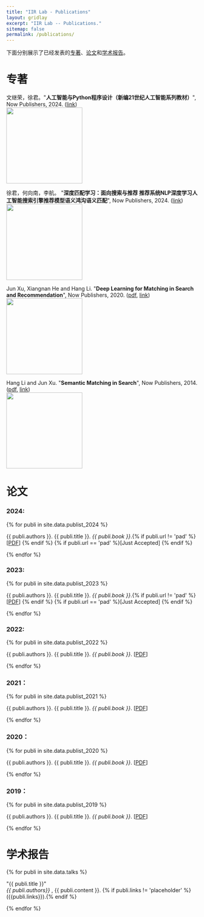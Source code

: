 ```yaml
---
title: "IIR Lab - Publications"
layout: gridlay
excerpt: "IIR Lab -- Publications."
sitemap: false
permalink: /publications/
---
```


下面分别展示了已经发表的[专著](#专著)、[论文](#论文列表)和[学术报告](#学术报告)。

<!-- # Publications -->
# 专著
文继荣，徐君。"**人工智能与Python程序设计（新编21世纪人工智能系列教材）**", Now Publishers, 2024. (<a href="https://item.jd.com/10104335932194.html">link</a>)
<br>
<a href="https://item.jd.com/10104335932194.html"><img src="{{ site.url }}{{ site.baseurl }}/images/DMRS.jpg" width="200" class="panel_cover_photo" /></a>
<br>

徐君，何向南，李航。 "**深度匹配学习：面向搜索与推荐 推荐系统NLP深度学习人工智能搜索引擎推荐模型语义鸿沟语义匹配**", Now Publishers, 2024. (<a href="https://item.jd.com/10068346175993.html">link</a>)
<br>
<a href="https://item.jd.com/10068346175993.html"><img src="{{ site.url }}{{ site.baseurl }}/images/DMRS.jpg" width="200" class="panel_cover_photo" /></a>
<br>


Jun Xu, Xiangnan He and Hang Li. "**Deep Learning for Matching in Search and Recommendation**", Now Publishers, 2020. (<a href="{{ site.url }}{{ site.baseurl }}/downloads/fntir20-DL4Match.pdf">pdf</a>, <a href="http://www.nowpublishers.com/articles/foundations-and-trends-in-information-retrieval/INR-035">link</a>)
<br>
<a href="https://www.nowpublishers.com/article/Details/INR-076"><img src="{{ site.url }}{{ site.baseurl }}/images/DMRS.jpg" width="200" class="panel_cover_photo" /></a>
<br>


 Hang Li and Jun Xu. "**Semantic Matching in Search**", Now Publishers, 2014. (<a href="{{ site.url }}{{ site.baseurl }}/downloads/SemanticMatchingInSearch_2014.pdf">pdf</a>, <a href="http://www.nowpublishers.com/articles/foundations-and-trends-in-information-retrieval/INR-035">link</a>)
<br>
<a href="http://www.nowpublishers.com/articles/foundations-and-trends-in-information-retrieval/INR-035"><img src="{{ site.url }}{{ site.baseurl }}/images/SMSearch.jpg" width="200" class="panel_cover_photo" /></a>
<br>

# 论文

### 2024:

{% for publi in site.data.publist_2024 %}

  {{ publi.authors }}. {{ publi.title }}. <em>{{ publi.book }}</em>.{% if publi.url != 'pad' %} [<a href="{{ publi.url }}">PDF</a>] {% endif %} {% if publi.url == 'pad' %}[Just Accepted] {% endif %}
  

{% endfor %}

### 2023:

{% for publi in site.data.publist_2023 %}

  {{ publi.authors }}. {{ publi.title }}. <em>{{ publi.book }}</em>.{% if publi.url != 'pad' %} [<a href="{{ publi.url }}">PDF</a>] {% endif %} {% if publi.url == 'pad' %}[Just Accepted] {% endif %}
  

{% endfor %}

### 2022:

{% for publi in site.data.publist_2022 %}

  {{ publi.authors }}. {{ publi.title }}. <em>{{ publi.book }}</em>.
  [<a href="{{ publi.url }}">PDF</a>]

{% endfor %}

### 2021：

{% for publi in site.data.publist_2021 %}

  {{ publi.authors }}. {{ publi.title }}. <em>{{ publi.book }}</em>.
  [<a href="{{ publi.url }}">PDF</a>]

{% endfor %}

### 2020：

{% for publi in site.data.publist_2020 %}

  {{ publi.authors }}. {{ publi.title }}. <em>{{ publi.book }}</em>.
  [<a href="{{ publi.url }}">PDF</a>]

{% endfor %}

### 2019：

{% for publi in site.data.publist_2019 %}

  {{ publi.authors }}. {{ publi.title }}. <em>{{ publi.book }}</em>.
  [<a href="{{ publi.url }}">PDF</a>]

{% endfor %}

<!-- ## Patents
<em>Milan P Allan, S Gröblacher, RA Norte, M Leeuwenhoek</em><br />Novel atomic force microscopy probes with phononic crystals<br /> PCT/NL20-20/050797 (2020)

<em>Milan P Allan</em><br /> Methods of manufacturing superconductor and phononic elements <br /> <a href="https://patents.google.com/patent/US10439125B2/en?inventor=Milan+ALLAN&oq=inventor:(Milan+ALLAN)">US10439125B2 (2016)</a> -->



# 学术报告

{% for publi in site.data.talks %}

  "{{ publi.title }}" <br />
  <em> {{ publi.authors}} </em>, 
  {{ publi.content }}. 
  {% if publi.links != 'placeholder' %} ({{publi.links}}).{% endif %}

{% endfor %}
